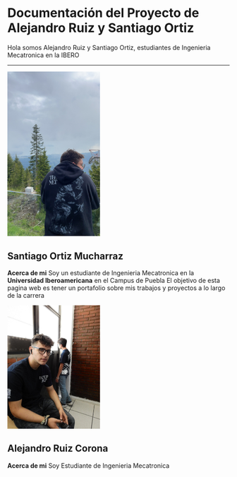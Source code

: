# Documentación del Proyecto de Alejandro Ruiz y Santiago Ortiz

Hola somos Alejandro Ruiz y Santiago Ortiz, estudiantes de Ingenieria Mecatronica en la IBERO

---

<img src="recursos/imgs/image.jpeg" alt="Diagrama del sistema" width="210">


## Santiago Ortiz Mucharraz

**Acerca de mi** 
Soy un estudiante de Ingenieria Mecatronica en la **Universidad Iberoamericana** en el Campus de Puebla
El objetivo de esta pagina web es tener un portafolio sobre mis trabajos y proyectos a lo largo de la carrera

<img src="recursos/imgs/alex.jpeg" alt="Diagrama del sistema" width="210">

## Alejandro Ruiz Corona

**Acerca de mi**
Soy Estudiante de Ingenieria Mecatronica